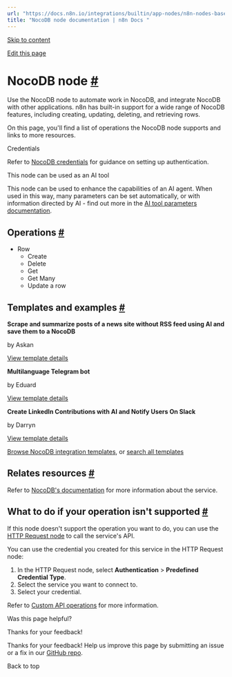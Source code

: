```yaml
---
url: "https://docs.n8n.io/integrations/builtin/app-nodes/n8n-nodes-base.nocodb/"
title: "NocoDB node documentation | n8n Docs "
---
```


[Skip to content](https://docs.n8n.io/integrations/builtin/app-nodes/n8n-nodes-base.nocodb/#nocodb-node)

[Edit this page](https://github.com/n8n-io/n8n-docs/edit/main/docs/integrations/builtin/app-nodes/n8n-nodes-base.nocodb.md "Edit this page")

# NocoDB node [\#](https://docs.n8n.io/integrations/builtin/app-nodes/n8n-nodes-base.nocodb/\#nocodb-node "Permanent link")

Use the NocoDB node to automate work in NocoDB, and integrate NocoDB with other applications. n8n has built-in support for a wide range of NocoDB features, including creating, updating, deleting, and retrieving rows.

On this page, you'll find a list of operations the NocoDB node supports and links to more resources.

Credentials

Refer to [NocoDB credentials](https://docs.n8n.io/integrations/builtin/credentials/nocodb/) for guidance on setting up authentication.

This node can be used as an AI tool

This node can be used to enhance the capabilities of an AI agent. When used in this way, many parameters can be set automatically, or with information directed by AI - find out more in the [AI tool parameters documentation](https://docs.n8n.io/advanced-ai/examples/using-the-fromai-function/).

## Operations [\#](https://docs.n8n.io/integrations/builtin/app-nodes/n8n-nodes-base.nocodb/\#operations "Permanent link")

- Row
  - Create
  - Delete
  - Get
  - Get Many
  - Update a row

## Templates and examples [\#](https://docs.n8n.io/integrations/builtin/app-nodes/n8n-nodes-base.nocodb/\#templates-and-examples "Permanent link")

**Scrape and summarize posts of a news site without RSS feed using AI and save them to a NocoDB**

by Askan

[View template details](https://n8n.io/workflows/2180-scrape-and-summarize-posts-of-a-news-site-without-rss-feed-using-ai-and-save-them-to-a-nocodb/)

**Multilanguage Telegram bot**

by Eduard

[View template details](https://n8n.io/workflows/1583-multilanguage-telegram-bot/)

**Create LinkedIn Contributions with AI and Notify Users On Slack**

by Darryn

[View template details](https://n8n.io/workflows/2491-create-linkedin-contributions-with-ai-and-notify-users-on-slack/)

[Browse NocoDB integration templates](https://n8n.io/integrations/nocodb/), or [search all templates](https://n8n.io/workflows/)

## Relates resources [\#](https://docs.n8n.io/integrations/builtin/app-nodes/n8n-nodes-base.nocodb/\#relates-resources "Permanent link")

Refer to [NocoDB's documentation](https://docs.nocodb.com/) for more information about the service.

## What to do if your operation isn't supported [\#](https://docs.n8n.io/integrations/builtin/app-nodes/n8n-nodes-base.nocodb/\#what-to-do-if-your-operation-isnt-supported "Permanent link")

If this node doesn't support the operation you want to do, you can use the [HTTP Request node](https://docs.n8n.io/integrations/builtin/core-nodes/n8n-nodes-base.httprequest/) to call the service's API.

You can use the credential you created for this service in the HTTP Request node:

1. In the HTTP Request node, select **Authentication** \> **Predefined Credential Type**.
2. Select the service you want to connect to.
3. Select your credential.

Refer to [Custom API operations](https://docs.n8n.io/integrations/custom-operations/) for more information.

Was this page helpful?






Thanks for your feedback!






Thanks for your feedback! Help us improve this page by submitting an issue or a fix in our [GitHub repo](https://github.com/n8n-io/n8n-docs).


Back to top
